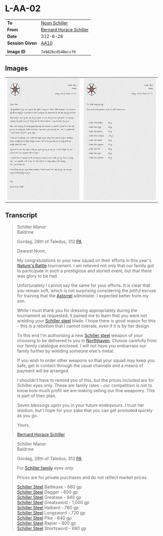 # L-AA-02

|||
| --- | --- |
| **To** | [Noon Schiller](../characters/noon-schiller.md) | letter.1
| **From** | [Bernard Horace Schiller](../characters/bernard-horace-schiller.md) |
| **Date** | 312-6-28 |
| **Session Given** | [AA10](../sessions/AA10.md) |
|||
| **Image ID** | `7e982bcd540eccf0` |

## Images

|||
|:---:|:---:|
| <img src="https://raw.githubusercontent.com/jesskelsall/astarus-images/main/letters/7e982bcd540eccf0-1.jpg" height="400" /> | <img src="https://raw.githubusercontent.com/jesskelsall/astarus-images/main/letters/7e982bcd540eccf0-2.jpg" height="400" /> |

## Transcript

> Schiller Manor  
> Baldrine
>
> Gordag, 28th of Taledus, 312 [PA](../history/calendars/astorian-calendar.md)
>
> Dearest Noon,
>
> My congratulations to your new squad on their efforts in this year's [Nature's Battle](../mechanics/roleplay/natures-battle.md) tournament. I am relieved not only that our family got to participate in such a prestigious and storied event, but that there was glory to be had.
>
> Unfortunately I cannot say the same for your efforts. It is clear that you remain soft, which is not surprising considering the pitiful excuse for training that the [Astorrel](../organisations/government/astorrel/astorrel.md) administer. I expected better from my son.
>
> While I must thank you for dressing appropriately during the tournament as requested, it pained me to learn that you were not wielding your [Schiller steel](../items/schiller-steel.md) blade. I hope there is good reason for this - this is a rebellion that I cannot tolerate, even if it is by her design.
>
> To this end I'm authorising a new [Schiller steel](../items/schiller-steel.md) weapon of your choosing to be delivered to you in [Northhaven](../places/cities/northhaven.md). Choose carefully from our family catalogue enclosed. I will not have you embarrass our family further by wielding someone else's metal.
>
> If you wish to order other weapons so that your squad may keep you safe, get in contact through the usual channels and a means of payment will be arranged.
>
> I shouldn't have to remind you of this, but the prices included are for Schiller eyes only. These are family rates - our competition is not to know how much profit we are making selling our fine weaponry. This is part of their plan.
>
> Seven blessings upon you in your future endeavours. I trust her wisdom, but I hope for your sake that you can get promoted quickly as you go.
>
> Yours,
>
> [Bernard Horace Schiller](../characters/bernard-horace-schiller.md)

> Schiller Manor  
> Baldrine
>
> Gordag, 28th of Taledus, 312 [PA](../history/calendars/astorian-calendar.md)
>
> For [Schiller family](../organisations/schiller-family.md) eyes only.
>
> Prices are for private purchases and do not reflect market prices.
>
> [Schiller Steel](../items/schiller-steel.md) Battleaxe - 680 gp  
> [Schiller Steel](../items/schiller-steel.md) Dagger - 600 gp  
> [Schiller Steel](../items/schiller-steel.md) Greataxe - 840 gp  
> [Schiller Steel](../items/schiller-steel.md) Greatsword - 1,000 gp  
> [Schiller Steel](../items/schiller-steel.md) Halberd - 760 gp  
> [Schiller Steel](../items/schiller-steel.md) Longsword - 720 gp  
> [Schiller Steel](../items/schiller-steel.md) Pike - 640 gp  
> [Schiller Steel](../items/schiller-steel.md) Rapier - 800 gp  
> [Schiller Steel](../items/schiller-steel.md) Shortsword - 680 gp
